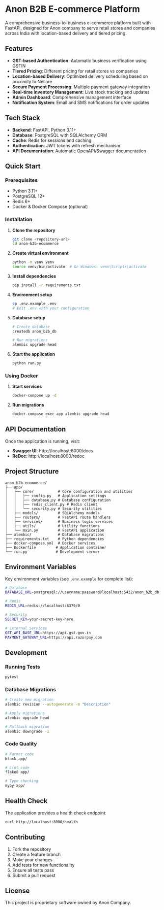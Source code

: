 # Anon B2B E-commerce Platform

A comprehensive business-to-business e-commerce platform built with FastAPI, designed for Anon company to serve retail stores and companies across India with location-based delivery and tiered pricing.

## Features

- **GST-based Authentication**: Automatic business verification using GSTIN
- **Tiered Pricing**: Different pricing for retail stores vs companies
- **Location-based Delivery**: Optimized delivery scheduling based on proximity to Nellore
- **Secure Payment Processing**: Multiple payment gateway integration
- **Real-time Inventory Management**: Live stock tracking and updates
- **Admin Dashboard**: Comprehensive management interface
- **Notification System**: Email and SMS notifications for order updates

## Tech Stack

- **Backend**: FastAPI, Python 3.11+
- **Database**: PostgreSQL with SQLAlchemy ORM
- **Cache**: Redis for sessions and caching
- **Authentication**: JWT tokens with refresh mechanism
- **API Documentation**: Automatic OpenAPI/Swagger documentation

## Quick Start

### Prerequisites

- Python 3.11+
- PostgreSQL 12+
- Redis 6+
- Docker & Docker Compose (optional)

### Installation

1. **Clone the repository**
   ```bash
   git clone <repository-url>
   cd anon-b2b-ecommerce
   ```

2. **Create virtual environment**
   ```bash
   python -m venv venv
   source venv/bin/activate  # On Windows: venv\Scripts\activate
   ```

3. **Install dependencies**
   ```bash
   pip install -r requirements.txt
   ```

4. **Environment setup**
   ```bash
   cp .env.example .env
   # Edit .env with your configuration
   ```

5. **Database setup**
   ```bash
   # Create database
   createdb anon_b2b_db
   
   # Run migrations
   alembic upgrade head
   ```

6. **Start the application**
   ```bash
   python run.py
   ```

### Using Docker

1. **Start services**
   ```bash
   docker-compose up -d
   ```

2. **Run migrations**
   ```bash
   docker-compose exec app alembic upgrade head
   ```

## API Documentation

Once the application is running, visit:
- **Swagger UI**: http://localhost:8000/docs
- **ReDoc**: http://localhost:8000/redoc

## Project Structure

```
anon-b2b-ecommerce/
├── app/
│   ├── core/           # Core configuration and utilities
│   │   ├── config.py   # Application settings
│   │   ├── database.py # Database configuration
│   │   ├── redis_client.py # Redis client
│   │   └── security.py # Security utilities
│   ├── models/         # SQLAlchemy models
│   ├── routers/        # FastAPI route handlers
│   ├── services/       # Business logic services
│   ├── utils/          # Utility functions
│   └── main.py         # FastAPI application
├── alembic/            # Database migrations
├── requirements.txt    # Python dependencies
├── docker-compose.yml  # Docker services
├── Dockerfile         # Application container
└── run.py             # Development server
```

## Environment Variables

Key environment variables (see `.env.example` for complete list):

```bash
# Database
DATABASE_URL=postgresql://username:password@localhost:5432/anon_b2b_db

# Redis
REDIS_URL=redis://localhost:6379/0

# Security
SECRET_KEY=your-secret-key-here

# External Services
GST_API_BASE_URL=https://api.gst.gov.in
PAYMENT_GATEWAY_URL=https://api.razorpay.com
```

## Development

### Running Tests
```bash
pytest
```

### Database Migrations
```bash
# Create new migration
alembic revision --autogenerate -m "Description"

# Apply migrations
alembic upgrade head

# Rollback migration
alembic downgrade -1
```

### Code Quality
```bash
# Format code
black app/

# Lint code
flake8 app/

# Type checking
mypy app/
```

## Health Check

The application provides a health check endpoint:
```bash
curl http://localhost:8000/health
```

## Contributing

1. Fork the repository
2. Create a feature branch
3. Make your changes
4. Add tests for new functionality
5. Ensure all tests pass
6. Submit a pull request

## License

This project is proprietary software owned by Anon Company.